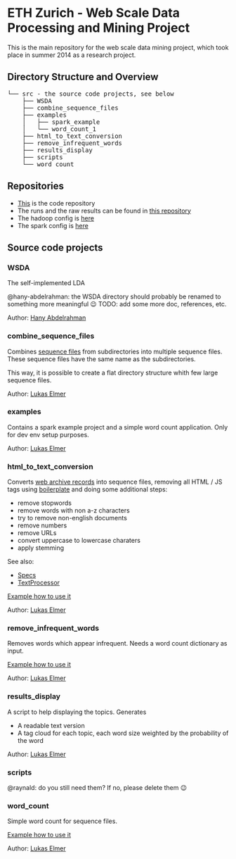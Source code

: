 # ETH Zurich - Web Scale Data Processing and Mining Project

This is the main repository for the web scale data mining project, which took place in summer 2014 as a research project.

## Directory Structure and Overview

<pre>
└── src - the source code projects, see below
    ├── WSDA
    ├── combine_sequence_files
    ├── examples
    │   ├── spark_example
    │   └── word_count_1
    ├── html_to_text_conversion
    ├── remove_infrequent_words
    ├── results_display
    ├── scripts
    └── word_count
</pre>

## Repositories

* [This](https://github.com/lukaselmer/ethz-web-scale-data-mining-project) is the code repository
* The runs and the raw results can be found in [this repository](https://github.com/lukaselmer/ethz-web-scale-data-mining-project-runs)
* The hadoop config is [here](https://github.com/lukaselmer/ethz-web-scale-data-mining-project-hadoop-config)
* The spark config is [here](https://github.com/lukaselmer/ethz-web-scale-data-mining-project-spark-config)

## Source code projects

### WSDA

The self-implemented LDA

@hany-abdelrahman: the WSDA directory should probably be renamed to something more meaningful :wink: TODO: add some more doc, references, etc.

Author: [Hany Abdelrahman](https://github.com/hany-abdelrahman)

### combine_sequence_files

Combines [sequence files](http://wiki.apache.org/hadoop/SequenceFile) from subdirectories
into multiple sequence files. These sequence files have the same name as the subdirectories.

This way, it is possible to create a flat directory structure whith few large sequence files.

Author: [Lukas Elmer](https://github.com/lukaselmer)

### examples

Contains a spark example project and a simple word count application. Only for dev env setup purposes.

Author: [Lukas Elmer](https://github.com/lukaselmer)

### html_to_text_conversion

Converts [web archive records](https://en.wikipedia.org/wiki/Web_ARChive) into sequence files, removing all HTML / JS tags using [boilerplate](https://code.google.com/p/boilerpipe/) and doing some additional steps:

* remove stopwords
* remove words with non a-z characters
* try to remove non-english documents
* remove numbers
* remove URLs
* convert uppercase to lowercase charaters
* apply stemming

See also:
* [Specs](https://github.com/lukaselmer/ethz-web-scale-data-mining-project/blob/master/src/html_to_text_conversion/src/test/scala/TextProcessorSpec.scala)
* [TextProcessor](https://github.com/lukaselmer/ethz-web-scale-data-mining-project/blob/master/src/html_to_text_conversion/src/main/scala/TextProcessor.scala)

[Example how to use it](https://github.com/lukaselmer/ethz-web-scale-data-mining-project-runs/blob/master/convert_all9/convert_html.sh)

Author: [Lukas Elmer](https://github.com/lukaselmer)

### remove_infrequent_words

Removes words which appear infrequent. Needs a word count dictionary as input.

[Example how to use it](https://github.com/lukaselmer/ethz-web-scale-data-mining-project-runs/blob/master/remove_infrequent_words11/run.sh)

Author: [Lukas Elmer](https://github.com/lukaselmer)

### results_display

A script to help displaying the topics. Generates

* A readable text version
* A tag cloud for each topic, each word size weighted by the probability of the word 

Author: [Lukas Elmer](https://github.com/lukaselmer)

### scripts

@raynald: do you still need them? If no, please delete them :wink:

### word_count

Simple word count for sequence files.

[Example how to use it](https://github.com/lukaselmer/ethz-web-scale-data-mining-project-runs/blob/master/word_count4/run.sh)

Author: [Lukas Elmer](https://github.com/lukaselmer)




